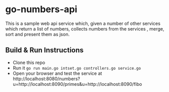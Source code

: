 # go-numbers-api
This is a sample web api service which, given a number of other services which return a list of numbers, collects numbers from the services , merge, sort and present them as json.

## Build & Run Instructions
* Clone this repo
* Run it `go run main.go intset.go controllers.go service.go`
* Open your browser and test the service at http://localhost:8080/numbers?u=http://localhost:8090/primes&u=http://localhost:8090/fibo
